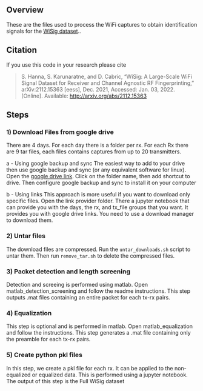 ## Overview
These are the files used to process the WiFi captures to obtain identification signals for the [WiSig dataset](https://cores.ee.ucla.edu/downloads/datasets/wisig).. 

## Citation
If you use this code in your research please cite
> S. Hanna, S. Karunaratne, and D. Cabric, “WiSig: A Large-Scale WiFi Signal Dataset for Receiver and Channel Agnostic RF Fingerprinting,” arXiv:2112.15363 [eess], Dec. 2021, Accessed: Jan. 03, 2022. [Online]. Available: http://arxiv.org/abs/2112.15363

## Steps
###  1) Download Files from google drive


There are 4 days. For each day there is a folder per rx. For each Rx there are 9 tar files, each files contains captures from up to 20 transmitters.

a - Using google backup and sync
The easiest way to add to your drive then use google backup and sync (or any equivalent software for linux).
Open the [google drive link](https://drive.google.com/drive/folders/148dJpioM1Go65cNdZehl4cu3aY6N8lqq?usp=sharing).
Click on the folder name, then add shortcut to drive. Then configure google backup and sync to install it on your computer

b - Using links
This approach is more useful if you want to download only specific files.
Open the link provider folder. There a jupyter notebook that can provide you with the days, the rx, and tx_file groups that you want. It provides you with google drive links. You need to use a download manager to download them.

###  2) Untar files

The download files are compressed. Run the `untar_downloads.sh` script to untar them. Then run `remove_tar.sh` to delete the compressed files.

###  3) Packet detection and length screening

Detection and screeing is performed using matlab. Open matlab_detection_screening and follow the readme instructions. This step outputs .mat files containing an entire packet for each tx-rx pairs.


### 4) Equalization

This step is optional and is performed in matlab. Open matlab_equalization  and follow the instructions. This step generates a .mat file containing only the preamble for each tx-rx pairs.

### 5) Create python pkl files

In this step, we create a pkl file for each rx. It can be applied to the non-equalized or equalized data. This is performed using a jupyter notebook.
The output of this step is the Full WiSig dataset


